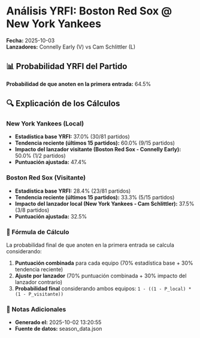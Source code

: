 # Análisis YRFI: Boston Red Sox @ New York Yankees

**Fecha:** 2025-10-03  
**Lanzadores:** Connelly Early (V) vs Cam Schlittler (L)

## 📊 Probabilidad YRFI del Partido

**Probabilidad de que anoten en la primera entrada:** 64.5%

## 🔍 Explicación de los Cálculos

### New York Yankees (Local)
- **Estadística base YRFI:** 37.0% (30/81 partidos)
- **Tendencia reciente (últimos 15 partidos):** 60.0% (9/15 partidos)
- **Impacto del lanzador visitante (Boston Red Sox - Connelly Early):** 50.0% (1/2 partidos)
- **Puntuación ajustada:** 47.4%

### Boston Red Sox (Visitante)
- **Estadística base YRFI:** 28.4% (23/81 partidos)
- **Tendencia reciente (últimos 15 partidos):** 33.3% (5/15 partidos)
- **Impacto del lanzador local (New York Yankees - Cam Schlittler):** 37.5% (3/8 partidos)
- **Puntuación ajustada:** 32.5%

### 📝 Fórmula de Cálculo

La probabilidad final de que anoten en la primera entrada se calcula considerando:
1. **Puntuación combinada** para cada equipo (70% estadística base + 30% tendencia reciente)
2. **Ajuste por lanzador** (70% puntuación combinada + 30% impacto del lanzador contrario)
3. **Probabilidad final** considerando ambos equipos: `1 - ((1 - P_local) * (1 - P_visitante))`

### 📌 Notas Adicionales

- **Generado el:** 2025-10-02 13:20:55
- **Fuente de datos:** season_data.json
